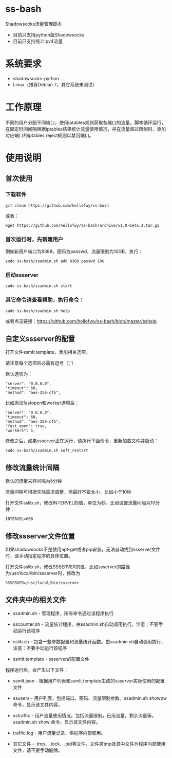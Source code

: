 ss-bash
=======

Shadowsocks流量管理脚本

* 目前只支持python版Shadowsocks
* 目前只支持统计ipv4流量

# 系统要求
* shadowsocks-python
* Linux（推荐Debian 7，其它系统未测试）

# 工作原理
不同的用户分配不同端口，使用iptables规则获取各端口的流量，脚本循环运行，在固定时间间隔根据iptables结果统计流量使用情况，并在流量超过限制时，添加对应端口的iptables reject规则以禁用端口。

# 使用说明

## 首次使用
### 下载软件
    git clone https://github.com/hellofwy/ss-bash

或者：

    wget https://github.com/hellofwy/ss-bash/archive/v1.0-beta.3.tar.gz

### 首次运行时，先新建用户
例如新用户端口为8388，密码为passwd，流量限制为10GB，执行：

    sudo ss-bash/ssadmin.sh add 8388 passwd 10G

### 启动ssserver
    sudo ss-bash/ssadmin.sh start

### 其它命令请查看帮助，执行命令：
    sudo ss-bash/ssadmin.sh help

或者点击链接：https://github.com/hellofwy/ss-bash/blob/master/sshelp

## 自定义ssserver的配置
打开文件ssmlt.template，添加相关选项。

请注意每个选项后必需有逗号（','）

默认选项为：

    "server": "0.0.0.0",
    "timeout": 60,
    "method": "aes-256-cfb",

比如添加fastopen和worker选项后：

    "server": "0.0.0.0",
    "timeout": 60,
    "method": "aes-256-cfb",
    "fast_open": true,
    "workers": 5,

修改之后，如果ssserver正在运行，请执行下面命令，重新加载文件并启动：

    sudo ss-bash/ssadmin.sh soft_restart

## 修改流量统计间隔
默认的流量采样间隔为5分钟

流量间隔可根据实际需求调整，但最好不要太小，比如小于10秒

打开文件sslib.sh，修改INTERVEL的值，单位为秒。比如设置流量间隔为10分钟：

    INTERVEL=600

## 修改ssserver文件位置
如果shadowsocks不是使用apt-get或者pip安装，无法自动找到ssserver文件时，请手动指定程序的具体位置。

打开文件sslib.sh，修改SSSERVER的值，比如ssserver的路径为/usr/local/bin/ssserver时，修改为

    SSSERVER=/usr/local/bin/ssserver

## 文件夹中的相关文件
* ssadmin.sh - 管理程序，所有命令通过该程序执行

* sscounter.sh - 流量统计程序。由ssadmin.sh自动调用执行，注意：不要手动运行该程序

* sslib.sh - 包含一些参数配置和流量统计函数。由ssadmin.sh自动调用执行，注意：不要手动运行该程序

* ssmlt.template - ssserver的配置文件

程序运行后，会产生以下文件：
* ssmlt.json - 根据用户列表和ssmlt.template生成的ssserver实际使用的配置文件

* ssusers - 用户列表，包括端口、密码、流量限制参数。ssadmin.sh showpw 命令，显示该文件内容。

* sstraffic - 用户流量使用情况，包括流量限制，已用流量，剩余流量等。ssadmin.sh show 命令，显示该文件内容。

* traffic.log - 用户流量记录，供程序内部使用。

* 其它文件 - .tmp、.lock、.pid等文件、文件夹tmp及其中文件为程序内部使用文件，请不要手动删除。




